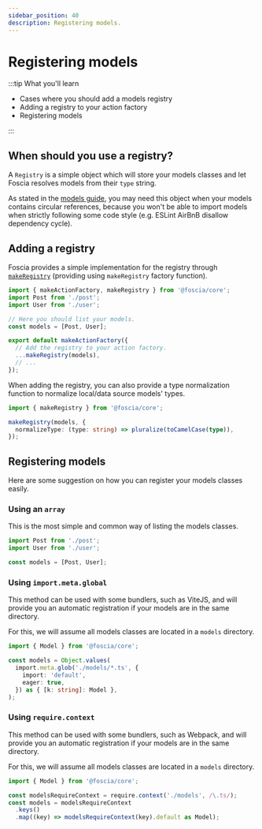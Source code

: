 ```yaml
---
sidebar_position: 40
description: Registering models.
---
```


# Registering models

:::tip What you'll learn

- Cases where you should add a models registry
- Adding a registry to your action factory
- Registering models

:::

## When should you use a registry?

A `Registry` is a simple object which will store your models classes and let
Foscia resolves models from their `type` string.

As stated in the
[models guide](/docs/core-concepts/models#explicit-type-when-having-circular-references),
you may need this object when your models contains circular references, because
you won't be able to import models when strictly following some code style (e.g.
ESLint AirBnB disallow dependency cycle).

## Adding a registry

Foscia provides a simple implementation for the registry through
[`makeRegistry`](/docs/reference/implementations/core#makemapregistrywith)
(providing using `makeRegistry` factory function).

```typescript title="action.ts"
import { makeActionFactory, makeRegistry } from '@foscia/core';
import Post from './post';
import User from './user';

// Here you should list your models.
const models = [Post, User];

export default makeActionFactory({
  // Add the registry to your action factory.
  ...makeRegistry(models),
  // ...
});
```

When adding the registry, you can also provide a type normalization function to
normalize local/data source models' types.

```typescript title="action.ts"
import { makeRegistry } from '@foscia/core';

makeRegistry(models, {
  normalizeType: (type: string) => pluralize(toCamelCase(type)),
});
```

## Registering models

Here are some suggestion on how you can register your models classes easily.

### Using an `array`

This is the most simple and common way of listing the models classes.

```typescript title="action.ts"
import Post from './post';
import User from './user';

const models = [Post, User];
```

### Using `import.meta.global`

This method can be used with some bundlers, such as ViteJS, and will provide you
an automatic registration if your models are in the same directory.

For this, we will assume all models classes are located in a `models` directory.

```typescript title="action.ts"
import { Model } from '@foscia/core';

const models = Object.values(
  import.meta.glob('./models/*.ts', {
    import: 'default',
    eager: true,
  }) as { [k: string]: Model },
);
```

### Using `require.context`

This method can be used with some bundlers, such as Webpack, and will provide
you an automatic registration if your models are in the same directory.

For this, we will assume all models classes are located in a `models` directory.

```typescript title="action.ts"
import { Model } from '@foscia/core';

const modelsRequireContext = require.context('./models', /\.ts/);
const models = modelsRequireContext
  .keys()
  .map((key) => modelsRequireContext(key).default as Model);
```
